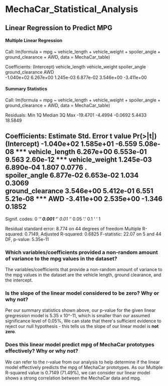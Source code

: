 # MechaCar_Statistical_Analysis

## Linear Regression to Predict MPG

#### Multiple Linear Regression 

Call:
lm(formula = mpg ~ vehicle_length + vehicle_weight + spoiler_angle + 
    ground_clearance + AWD, data = MechaCar_table)

Coefficients:
     (Intercept)    vehicle_length    vehicle_weight     spoiler_angle  ground_clearance               AWD  
      -1.040e+02         6.267e+00         1.245e-03         6.877e-02         3.546e+00        -3.411e+00 
       
#### Summary Statistics       

Call:
lm(formula = mpg ~ vehicle_length + vehicle_weight + spoiler_angle + 
    ground_clearance + AWD, data = MechaCar_table)

Residuals:
     Min       1Q   Median       3Q      Max 
-19.4701  -4.4994  -0.0692   5.4433  18.5849 

Coefficients:
                   Estimate Std. Error t value Pr(>|t|)    
(Intercept)      -1.040e+02  1.585e+01  -6.559 5.08e-08 ***
vehicle_length    6.267e+00  6.553e-01   9.563 2.60e-12 ***
vehicle_weight    1.245e-03  6.890e-04   1.807   0.0776 .  
spoiler_angle     6.877e-02  6.653e-02   1.034   0.3069    
ground_clearance  3.546e+00  5.412e-01   6.551 5.21e-08 ***
AWD              -3.411e+00  2.535e+00  -1.346   0.1852    
---
Signif. codes:  0 ‘***’ 0.001 ‘**’ 0.01 ‘*’ 0.05 ‘.’ 0.1 ‘ ’ 1

Residual standard error: 8.774 on 44 degrees of freedom
Multiple R-squared:  0.7149,	Adjusted R-squared:  0.6825 
F-statistic: 22.07 on 5 and 44 DF,  p-value: 5.35e-11

### Which variables/coefficients provided a non-random amount of variance to the mpg values in the dataset?
The variables/coefficients that provide a non-random amount of variance to the mpg values in the dataset are the vehicle length, ground clearance, and the intercept.

### Is the slope of the linear model considered to be zero? Why or why not?
Per our summary statistics shown above, our p-value for the given linear gregression model is 5.35 x 10^-11, which is smaller than our assumed significance level of 0.05%, We can state that there's sufficient evidence to reject our null hypothesis - this tells us the slope of our linear model is **not zero**.

### Does this linear model predict mpg of MechaCar prototypes effectively? Why or why not?
We can refer to the r-value from our analysis to help determine if the linear model effectively predicts the mpg of MechaCar prototypes. As our Multiple R-squared value is 0.7149 (71.49%), we can consider our linear model shows a strong correlation between the MechaCar data and mpg.
